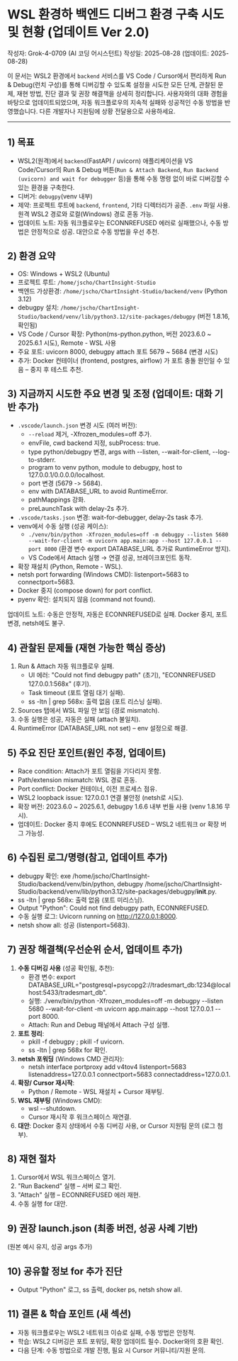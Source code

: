 # WSL 환경하 백엔드 디버그 환경 구축 시도 및 현황 (업데이트 Ver 2.0)

작성자: Grok-4-0709 (AI 코딩 어시스턴트)
작성일: 2025-08-28 (업데이트: 2025-08-28)

이 문서는 WSL2 환경에서 `backend` 서비스를 VS Code / Cursor에서 편리하게 Run & Debug(런치 구성)를 통해 디버깅할 수 있도록 설정을 시도한 모든 단계, 관찰된 문제, 재현 방법, 진단 결과 및 권장 해결책을 상세히 정리합니다. 사용자와의 대화 경험을 바탕으로 업데이트되었으며, 자동 워크플로우의 지속적 실패와 성공적인 수동 방법을 반영했습니다. 다른 개발자나 지원팀에 상황 전달용으로 사용하세요.

---

## 1) 목표
- WSL2(원격)에서 `backend`(FastAPI / uvicorn) 애플리케이션을 VS Code/Cursor의 Run & Debug 버튼(`Run & Attach Backend`, `Run Backend (uvicorn) and wait for debugger` 등)을 통해 수동 명령 없이 바로 디버깅할 수 있는 환경을 구축한다.
- 디버거: `debugpy`(venv 내부)
- 제약: 프로젝트 루트에 `backend`, `frontend`, 기타 디렉터리가 공존. `.env` 파일 사용. 원격 WSL2 경로와 로컬(Windows) 경로 혼동 가능.
- 업데이트 노트: 자동 워크플로우는 ECONNREFUSED 에러로 실패했으나, 수동 방법은 안정적으로 성공. 대안으로 수동 방법을 우선 추천.

## 2) 환경 요약
- OS: Windows + WSL2 (Ubuntu)
- 프로젝트 루트: `/home/jscho/ChartInsight-Studio`
- 백엔드 가상환경: `/home/jscho/ChartInsight-Studio/backend/venv` (Python 3.12)
- debugpy 설치: `/home/jscho/ChartInsight-Studio/backend/venv/lib/python3.12/site-packages/debugpy` (버전 1.8.16, 확인됨)
- VS Code / Cursor 확장: Python(ms-python.python, 버전 2023.6.0 ~ 2025.6.1 시도), Remote - WSL 사용
- 주요 포트: uvicorn 8000, debugpy attach 포트 5679 ~ 5684 (변경 시도)
- 추가: Docker 컨테이너 (frontend, postgres, airflow) 가 포트 충돌 원인일 수 있음 – 중지 후 테스트 추천.

## 3) 지금까지 시도한 주요 변경 및 조정 (업데이트: 대화 기반 추가)
- `.vscode/launch.json` 변경 시도 (여러 버전):
  - `--reload` 제거, -Xfrozen_modules=off 추가.
  - envFile, cwd backend 지정, subProcess: true.
  - type python/debugpy 변경, args with --listen, --wait-for-client, --log-to-stderr.
  - program to venv python, module to debugpy, host to 127.0.0.1/0.0.0.0/localhost.
  - port 변경 (5679 -> 5684).
  - env with DATABASE_URL to avoid RuntimeError.
  - pathMappings 강화.
  - preLaunchTask with delay-2s 추가.
- `.vscode/tasks.json` 변경: wait-for-debugger, delay-2s task 추가.
- venv에서 수동 실행 (성공 케이스):
  - `./venv/bin/python -Xfrozen_modules=off -m debugpy --listen 5680 --wait-for-client -m uvicorn app.main:app --host 127.0.0.1 --port 8000` (환경 변수 export DATABASE_URL 추가로 RuntimeError 방지).
  - VS Code에서 Attach 실행 → 연결 성공, 브레이크포인트 동작.
- 확장 재설치 (Python, Remote - WSL).
- netsh port forwarding (Windows CMD): listenport=5683 to connectport=5683.
- Docker 중지 (compose down) for port conflict.
- pyenv 확인: 설치되지 않음 (command not found).

업데이트 노트: 수동은 안정적, 자동은 ECONNREFUSED로 실패. Docker 중지, 포트 변경, netsh에도 불구.

## 4) 관찰된 문제들 (재현 가능한 핵심 증상)
1. Run & Attach 자동 워크플로우 실패.
   - UI 에러: "Could not find debugpy path" (초기), "ECONNREFUSED 127.0.0.1:568x" (후기).
   - Task timeout (포트 열림 대기 실패).
   - ss -ltn | grep 568x: 출력 없음 (포트 리스닝 실패).
2. Sources 탭에서 WSL 파일 안 보임 (경로 mismatch).
3. 수동 실행은 성공, 자동은 실패 (attach 불일치).
4. RuntimeError (DATABASE_URL not set) – env 설정으로 해결.

## 5) 주요 진단 포인트(원인 추정, 업데이트)
- Race condition: Attach가 포트 열림을 기다리지 못함.
- Path/extension mismatch: WSL 경로 혼동.
- Port conflict: Docker 컨테이너, 이전 프로세스 점유.
- WSL2 loopback issue: 127.0.0.1 연결 불안정 (netsh로 시도).
- 확장 버전: 2023.6.0 ~ 2025.6.1, debugpy 1.6.6 내부 번들 사용 (venv 1.8.16 무시).
- 업데이트: Docker 중지 후에도 ECONNREFUSED – WSL2 네트워크 or 확장 버그 가능성.

## 6) 수집된 로그/명령(참고, 업데이트 추가)
- debugpy 확인: exe /home/jscho/ChartInsight-Studio/backend/venv/bin/python, debugpy /home/jscho/ChartInsight-Studio/backend/venv/lib/python3.12/site-packages/debugpy/__init__.py.
- ss -ltn | grep 568x: 출력 없음 (포트 미리스닝).
- Output "Python": Could not find debugpy path, ECONNREFUSED.
- 수동 실행 로그: Uvicorn running on http://127.0.0.1:8000.
- netsh show all: 성공 (listenport=5683).

## 7) 권장 해결책(우선순위 순서, 업데이트 추가)
1. **수동 디버깅 사용** (성공 확인됨, 추천):
   - 환경 변수: export DATABASE_URL="postgresql+psycopg2://tradesmart_db:1234@localhost:5433/tradesmart_db".
   - 실행: ./venv/bin/python -Xfrozen_modules=off -m debugpy --listen 5680 --wait-for-client -m uvicorn app.main:app --host 127.0.0.1 --port 8000.
   - Attach: Run and Debug 패널에서 Attach 구성 실행.
2. **포트 정리**:
   - pkill -f debugpy ; pkill -f uvicorn.
   - ss -ltn | grep 568x for 확인.
3. **netsh 포워딩** (Windows CMD 관리자):
   - netsh interface portproxy add v4tov4 listenport=5683 listenaddress=127.0.0.1 connectport=5683 connectaddress=127.0.0.1.
4. **확장/ Cursor 재시작**:
   - Python / Remote - WSL 재설치 + Cursor 재부팅.
5. **WSL 재부팅** (Windows CMD):
   - wsl --shutdown.
   - Cursor 재시작 후 워크스페이스 재연결.
6. **대안**: Docker 중지 상태에서 수동 디버깅 사용, or Cursor 지원팀 문의 (로그 첨부).

## 8) 재현 절차
1. Cursor에서 WSL 워크스페이스 열기.
2. "Run Backend" 실행 – 서버 로그 확인.
3. "Attach" 실행 – ECONNREFUSED 에러 재현.
4. 수동 실행 for 대안.

## 9) 권장 launch.json (최종 버전, 성공 사례 기반)
(원본 예시 유지, 성공 args 추가)

## 10) 공유할 정보 for 추가 진단
- Output "Python" 로그, ss 출력, docker ps, netsh show all.

## 11) 결론 & 학습 포인트 (새 섹션)
- 자동 워크플로우는 WSL2 네트워크 이슈로 실패, 수동 방법은 안정적.
- 학습: WSL2 디버깅은 포트 포워딩, 확장 업데이트 필수. Docker와의 호환 확인.
- 다음 단계: 수동 방법으로 개발 진행, 필요 시 Cursor 커뮤니티/지원 문의.




